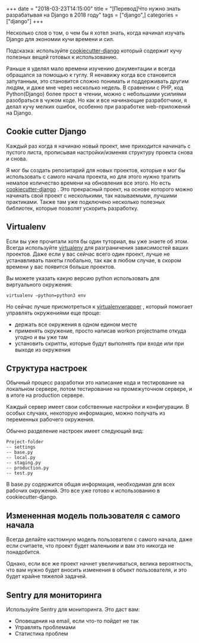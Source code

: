 +++
date = "2018-03-23T14:15:00"
title = "[Перевод]Что нужно знать разрабатывая на Django в 2018 году"
tags = ["django",]
categories = ["django"]
+++
 


Несколько слов о том, о чем бы я хотел знать, когда начинал изучать Django для экономии кучи времени и сил. 

Подсказка: используйте [cookiecutter-django](https://github.com/pydanny/cookiecutter-django) который содержит кучу полезных вещей готовых к использованию.

Раньше я уделял мало времени изучению документации и всегда обращался за помощью к гуглу.
Я ненавижу когда все становится запутанным, это становится сложно понимать и поддерживать другим людям, и даже мне через несколько недель. В сравнении с PHP, код Python(Django) более прост в чтении, можно с небольшими усилиями разобраться в чужом коде. Но как и все начинающие разработчики, я делал кучу мелких ошибок, особенно при разработке web-приложений на Django.

## Cookie cutter Django

Каждый раз когда я начинаю новый проект, мне приходится начинать с пустого листа, прописывая настройки/изменяя структуру проекта снова и снова. 

Я мог бы создать репозитарий для новых проектов, которые я мог бы использовать с самого начала проекта, но для этого нужно тратить немалое количество времени на обновления все этого.
Но есть [cookiecutter-django](https://github.com/pydanny/cookiecutter-django) . Это прекрасный проект, на основе которого можно начинать свой проект с несколькими, так называемыми, лучшими практиками. Также там уже подключено несколько полезных библиотек, которые позволят ускорить разработку.

## Virtualenv

Если вы уже прочитали хотя бы один туториал, вы уже знаете об этом. Всегда используйте [virtualenv](https://virtualenv.pypa.io/en/stable/) для разграничения зависимостей ваших проектов. Даже если у вас сейчас всего один проект, лучше не устанавливать пакеты глобально, так как в любом случае, в скором времени у вас появится больше проектов. 

Вы можете указать какую версию python использовать для виртуального окружения:

```
virtualenv –python=python3 env
```

Но сейчас лучше присмотреться к [virtualenvwrapper](https://virtualenvwrapper.readthedocs.io/en/latest/) , который помогает управлять окружениями еще проще:

- держать все окружения в одном едином месте
- применять окружение, просто написав workon projectname откуда угодно и вы уже там
- установить скрипты, которые будут выполнять при входе или при выходе из окружения

## Структура настроек

Обычный процесс разработки это написание кода и тестирование на локальном сервере, потом тестирование на промежуточном сервере, и в итоге на production сервере.

Каждый сервер имеет свои собственные настройки и конфигурации. В особых случаях, некоторую информацию, можно получать из переменных рабочего окружения.

Обычно разделение настроек имеет следующий вид:
```
Project-folder
-- settings
-- base.py
-- local.py
-- staging.py
-- production.py
-- test.py
```
В base.py содержится общая информация, необходимая для всех рабочих окружений. Это все уже готово к использованию в cookiecutter-django.

## Измененная модель пользователя с самого начала

Всегда делайте кастомную модель пользователя с самого начала, даже если считаете, что проект будет маленьким и вам это никогда не понадобится.

Однако, если все же проект начнет увеличиваться, велика вероятность, что вам нужно будет вносить изменения в объект пользователя, и это будет крайне тяжелой задачей.

## Sentry для мониторинга

Используйте Sentry для мониторинга. Это даст вам:

- Оповещения на email, если что-то пойдет не так
- Управлять проблемами
- Статистика проблем